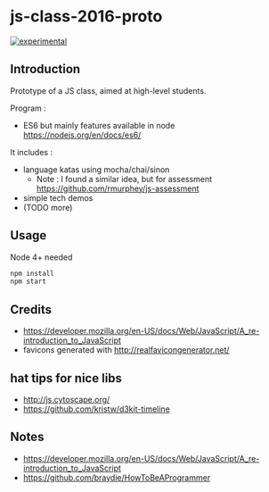 # js-class-2016-proto

[![experimental](http://badges.github.io/stability-badges/dist/experimental.svg)](http://github.com/badges/stability-badges)

## Introduction
Prototype of a JS class, aimed at high-level students.

Program :
* ES6 but mainly features available in node https://nodejs.org/en/docs/es6/


It includes :
* language katas using mocha/chai/sinon
  * Note : I found a similar idea, but for assessment https://github.com/rmurphey/js-assessment
* simple tech demos
* (TODO more)


## Usage
Node 4+ needed
```bash
npm install
npm start
```


## Credits
* https://developer.mozilla.org/en-US/docs/Web/JavaScript/A_re-introduction_to_JavaScript
* favicons generated with http://realfavicongenerator.net/


## hat tips for nice libs
* http://js.cytoscape.org/
* https://github.com/kristw/d3kit-timeline


## Notes
* https://developer.mozilla.org/en-US/docs/Web/JavaScript/A_re-introduction_to_JavaScript
* https://github.com/braydie/HowToBeAProgrammer
